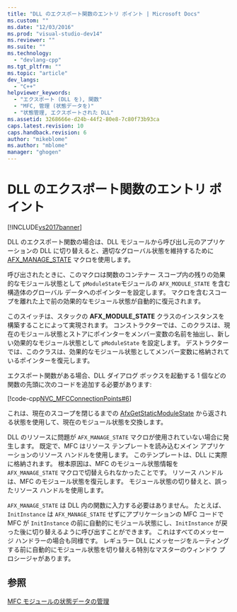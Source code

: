 ```yaml
---
title: "DLL のエクスポート関数のエントリ ポイント | Microsoft Docs"
ms.custom: ""
ms.date: "12/03/2016"
ms.prod: "visual-studio-dev14"
ms.reviewer: ""
ms.suite: ""
ms.technology: 
  - "devlang-cpp"
ms.tgt_pltfrm: ""
ms.topic: "article"
dev_langs: 
  - "C++"
helpviewer_keywords: 
  - "エクスポート (DLL を), 関数"
  - "MFC, 管理 (状態データを)"
  - "状態管理, エクスポートされた DLL"
ms.assetid: 3268666e-d24b-44f2-80e8-7c80f73b93ca
caps.latest.revision: 10
caps.handback.revision: 6
author: "mikeblome"
ms.author: "mblome"
manager: "ghogen"
---
```

# DLL のエクスポート関数のエントリ ポイント
[!INCLUDE[vs2017banner](../assembler/inline/includes/vs2017banner.md)]

DLL のエクスポート関数の場合は、DLL モジュールから呼び出し元のアプリケーションの DLL に切り替えると、適切なグローバル状態を維持するために [AFX\_MANAGE\_STATE](../Topic/AFX_MANAGE_STATE.md) マクロを使用します。  
  
 呼び出されたときに、このマクロは関数のコンテナー スコープ内の残りの効果的なモジュール状態として `pModuleState`モジュールの `AFX_MODULE_STATE` を含む構造体のグローバル データへのポインターを設定します。  マクロを含むスコープを離れた上で前の効果的なモジュール状態が自動的に復元されます。  
  
 このスイッチは、スタックの **AFX\_MODULE\_STATE** クラスのインスタンスを構築することによって実現されます。  コンストラクターでは、このクラスは、現在のモジュール状態とストアにポインターをメンバー変数の名前を抽出し、新しい効果的なモジュール状態として `pModuleState` を設定します。  デストラクターでは、このクラスは、効果的なモジュール状態としてメンバー変数に格納されているポインターを復元します。  
  
 エクスポート関数がある場合、DLL ダイアログ ボックスを起動する 1 個などの関数の先頭に次のコードを追加する必要があります:  
  
 [!code-cpp[NVC_MFCConnectionPoints#6](../mfc/codesnippet/CPP/exported-dll-function-entry-points_1.cpp)]  
  
 これは、現在のスコープを閉じるまでの [AfxGetStaticModuleState](../Topic/AfxGetStaticModuleState.md) から返される状態を使用して、現在のモジュール状態を交換します。  
  
 DLL のリソースに問題が `AFX_MANAGE_STATE` マクロが使用されていない場合に発生します。  既定で、MFC はリソース テンプレートを読み込むメイン アプリケーションのリソース ハンドルを使用します。  このテンプレートは、DLL に実際に格納されます。  根本原因は、MFC のモジュール状態情報を `AFX_MANAGE_STATE` マクロで切替えられなかったことです。  リソース ハンドルは、MFC のモジュール状態を復元します。  モジュール状態の切り替えと、誤ったリソース ハンドルを使用します。  
  
 `AFX_MANAGE_STATE` は DLL 内の関数に入力する必要はありません。  たとえば、`InitInstance` は `AFX_MANAGE_STATE` せずにアプリケーションの MFC コードで MFC が `InitInstance` の前に自動的にモジュール状態にし、`InitInstance` が戻った後に切り替えるように呼び出すことができます。  これはすべてのメッセージ ハンドラーの場合も同様です。  レギュラー DLL にメッセージをルーティングする前に自動的にモジュール状態を切り替える特別なマスターのウィンドウ プロシージャがあります。  
  
## 参照  
 [MFC モジュールの状態データの管理](../mfc/managing-the-state-data-of-mfc-modules.md)